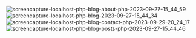 ![screencapture-localhost-php-blog-about-php-2023-09-27-15_44_59](https://github.com/JENISHARIBADIYA/Bolg/assets/146156093/7204f858-7c65-4a84-bcd9-974e26ebfebb)
![screencapture-localhost-php-blog-2023-09-27-15_44_34](https://github.com/JENISHARIBADIYA/Bolg/assets/146156093/024e4695-4228-4545-af67-c7782743d442)
![screencapture-localhost-php-blog-contact-php-2023-09-29-20_24_17](https://github.com/JENISHARIBADIYA/Bolg/assets/146156093/5aab85cf-6c92-43ee-89e2-a8ea4ed88f94)
![screencapture-localhost-php-blog-posts-php-2023-09-27-15_44_46](https://github.com/JENISHARIBADIYA/Bolg/assets/146156093/9023bd64-ca83-4d58-b36d-e4386159a35a)
